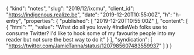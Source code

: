 {
  "kind": "notes",
  "slug": "2019/12/ixcmu",
  "client_id": "https://indigenous.realize.be",
  "date": "2019-12-20T10:55:00Z",
  "h": "h-entry",
  "properties": {
    "published": [
      "2019-12-20T10:55:00Z"
    ],
    "content": [
      {
        "html": "",
        "value": "What do all you lovely #IndieWeb folks use to consume Twitter? I'd like to hook some of my favourite people into my reader but not sure the best way to do it"
      }
    ],
    "syndication": [
      "https://twitter.com/JamieTanna/status/1207985607483559937"
    ]
  }
}
